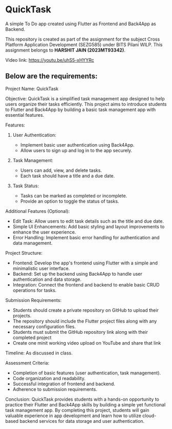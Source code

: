 # QuickTask
A simple To Do app created using Flutter as Frontend and Back4App as Backend.

This repository is created as part of the assignment for the subject Cross Platform Application Development (SEZG585) under BITS Pilani WILP.
This assignment belongs to **HARSHIT JAIN (2023MT93342)**.

Video link: https://youtu.be/uhS5-xHYYRc

Below are the requirements:
---
Project Name: QuickTask

Objective:
QuickTask is a simplified task management app designed to help users organize their tasks efficiently.
This project aims to introduce students to Flutter and Back4App by building a basic task management app with essential features.
 
Features:
 
1. User Authentication:
   - Implement basic user authentication using Back4App.
   - Allow users to sign up and log in to the app securely.
 
2. Task Management:
   - Users can add, view, and delete tasks.
   - Each task should have a title and a due date.
 
3. Task Status:
   - Tasks can be marked as completed or incomplete.
   - Provide an option to toggle the status of tasks.
 
Additional Features (Optional):
- Edit Task: Allow users to edit task details such as the title and due date.
- Simple UI Enhancements: Add basic styling and layout improvements to enhance the user experience.
- Error Handling: Implement basic error handling for authentication and data management.
 
Project Structure:
- Frontend: Develop the app's frontend using Flutter with a simple and minimalistic user interface.
- Backend: Set up the backend using Back4App to handle user authentication and data storage.
- Integration: Connect the frontend and backend to enable basic CRUD operations for tasks.
 
Submission Requirements:
- Students should create a private repository on GitHub to upload their projects.
- The repository should include the Flutter project files along with any necessary configuration files.
- Students must submit the GitHub repository link along with their completed project
- Create one minit working video upload on YouTube and share that link
 
Timeline: As discussed in class.

Assessment Criteria:
- Completion of basic features (user authentication, task management).
- Code organization and readability.
- Successful integration of frontend and backend.
- Adherence to submission requirements.
 
Conclusion:
QuickTask provides students with a hands-on opportunity to practice their Flutter and Back4App skills by building a simple yet functional task management app.
By completing this project, students will gain valuable experience in app development and learn how to utilize cloud-based backend services for data storage and user authentication.
